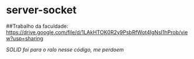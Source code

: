 # server-socket

##Trabalho da faculdade: 
https://drive.google.com/file/d/1LAkHTOK0R2y9PsbRfWot4IgNsI1hProb/view?usp=sharing

*SOLID foi para o ralo nesse código, me perdoem*
